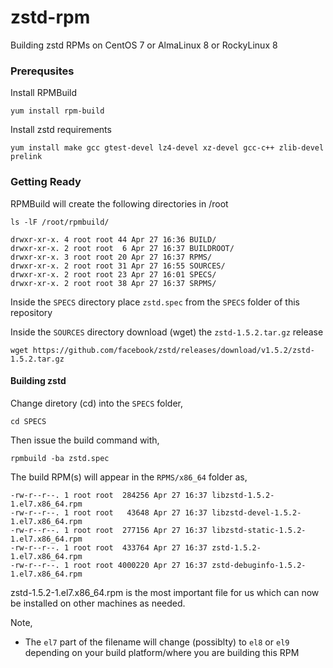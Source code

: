 # zstd-rpm

Building zstd RPMs on CentOS 7 or AlmaLinux 8 or RockyLinux 8



### Prerequsites


Install RPMBuild

    yum install rpm-build

Install zstd requirements

    yum install make gcc gtest-devel lz4-devel xz-devel gcc-c++ zlib-devel prelink


### Getting Ready

RPMBuild will create the following directories in /root

    ls -lF /root/rpmbuild/

    drwxr-xr-x. 4 root root 44 Apr 27 16:36 BUILD/
    drwxr-xr-x. 2 root root  6 Apr 27 16:37 BUILDROOT/
    drwxr-xr-x. 3 root root 20 Apr 27 16:37 RPMS/
    drwxr-xr-x. 2 root root 31 Apr 27 16:55 SOURCES/
    drwxr-xr-x. 2 root root 23 Apr 27 16:01 SPECS/
    drwxr-xr-x. 2 root root 38 Apr 27 16:37 SRPMS/


Inside the `SPECS` directory place `zstd.spec` from the `SPECS` folder of this repository

Inside the `SOURCES` directory download (wget) the `zstd-1.5.2.tar.gz` release

    wget https://github.com/facebook/zstd/releases/download/v1.5.2/zstd-1.5.2.tar.gz

#### Building zstd

Change diretory (cd) into the `SPECS` folder,

    cd SPECS

Then issue the build command with,

    rpmbuild -ba zstd.spec

The build RPM(s) will appear in the `RPMS/x86_64` folder as,

    -rw-r--r--. 1 root root  284256 Apr 27 16:37 libzstd-1.5.2-1.el7.x86_64.rpm
    -rw-r--r--. 1 root root   43648 Apr 27 16:37 libzstd-devel-1.5.2-1.el7.x86_64.rpm
    -rw-r--r--. 1 root root  277156 Apr 27 16:37 libzstd-static-1.5.2-1.el7.x86_64.rpm
    -rw-r--r--. 1 root root  433764 Apr 27 16:37 zstd-1.5.2-1.el7.x86_64.rpm
    -rw-r--r--. 1 root root 4000220 Apr 27 16:37 zstd-debuginfo-1.5.2-1.el7.x86_64.rpm

zstd-1.5.2-1.el7.x86_64.rpm is the most important file for us which can now be installed on other machines as needed.

Note,

- The `el7` part of the filename will change (possiblty) to `el8` or `el9` depending on your build platform/where you are building this RPM